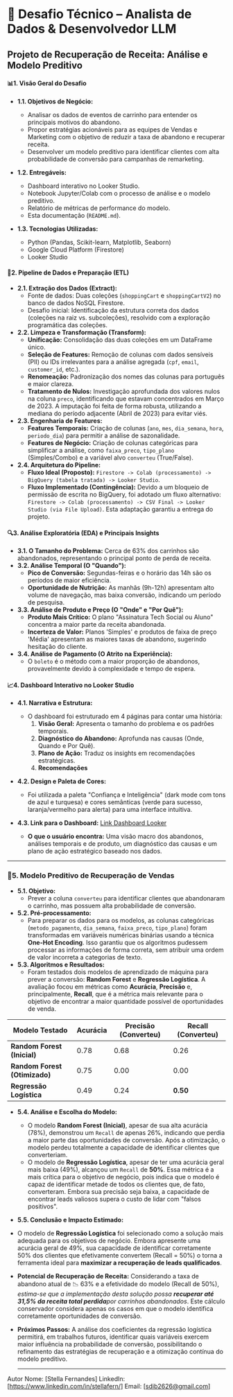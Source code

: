 # 🚀 Desafio Técnico – Analista de Dados & Desenvolvedor LLM
## **Projeto de Recuperação de Receita: Análise e Modelo Preditivo**
#### 📊**1. Visão Geral do Desafio**
- **1.1. Objetivos de Negócio:**
    - Analisar os dados de eventos de carrinho para entender os principais motivos do abandono.
    - Propor estratégias acionáveis para as equipes de Vendas e Marketing com o objetivo de reduzir a taxa de abandono e recuperar receita.
    - Desenvolver um modelo preditivo para identificar clientes com alta probabilidade de conversão para campanhas de remarketing.
        
- **1.2. Entregáveis:**
    - Dashboard interativo no Looker Studio.
    - Notebook Jupyter/Colab com o processo de análise e o modelo preditivo.
    - Relatório de métricas de performance do modelo.
    - Esta documentação (`README.md`).

- **1.3. Tecnologias Utilizadas:**
    - Python (Pandas, Scikit-learn, Matplotlib, Seaborn)
    - Google Cloud Platform (Firestore)
    - Looker Studio
#### 🔄**2. Pipeline de Dados e Preparação (ETL)**

- **2.1. Extração dos Dados (Extract):**
    - Fonte de dados: Duas coleções (`shoppingCart` e `shoppingCartV2`) no banco de dados NoSQL Firestore.
    - Desafio inicial: Identificação da estrutura correta dos dados (coleções na raiz vs. subcoleções), resolvido com a exploração programática das coleções.
- **2.2. Limpeza e Transformação (Transform):**
    - **Unificação:** Consolidação das duas coleções em um DataFrame único.
    - **Seleção de Features:** Remoção de colunas com dados sensíveis (PII) ou IDs irrelevantes para a análise agregada (`cpf`, `email`, `customer_id`, etc.).
    - **Renomeação:** Padronização dos nomes das colunas para português e maior clareza.
    - **Tratamento de Nulos:** Investigação aprofundada dos valores nulos na coluna `preco`, identificando que estavam concentrados em Março de 2023. A imputação foi feita de forma robusta, utilizando a mediana do período adjacente (Abril de 2023) para evitar viés.
- **2.3. Engenharia de Features:**
    - **Features Temporais:** Criação de colunas (`ano`, `mes`, `dia_semana`, `hora`, `periodo_dia`) para permitir a análise de sazonalidade.
    - **Features de Negócio:** Criação de colunas categóricas para simplificar a análise, como `faixa_preco`, `tipo_plano` (Simples/Combo) e a variável alvo `converteu` (True/False).
- **2.4. Arquitetura do Pipeline:**
    - **Fluxo Ideal (Proposto):** `Firestore -> Colab (processamento) -> BigQuery (tabela tratada) -> Looker Studio`.
    - **Fluxo Implementado (Contingência):** Devido a um bloqueio de permissão de escrita no BigQuery, foi adotado um fluxo alternativo: `Firestore -> Colab (processamento) -> CSV Final -> Looker Studio (via File Upload)`. Esta adaptação garantiu a entrega do projeto.
#### 🔍**3. Análise Exploratória (EDA) e Principais Insights**
- **3.1. O Tamanho do Problema:** Cerca de 63% dos carrinhos são abandonados, representando o principal ponto de perda de receita.
- **3.2. Análise Temporal (O "Quando"):**
    - **Pico de Conversão:** Segundas-feiras e o horário das 14h são os períodos de maior eficiência.
    - **Oportunidade de Nutrição:** As manhãs (9h-12h) apresentam alto volume de navegação, mas baixa conversão, indicando um período de pesquisa.
- **3.3. Análise de Produto e Preço (O "Onde" e "Por Quê"):**
    - **Produto Mais Crítico:** O plano "Assinatura Tech Social ou Aluno" concentra a maior parte da receita abandonada.
    - **Incerteza de Valor:** Planos 'Simples' e produtos de faixa de preço 'Média' apresentam as maiores taxas de abandono, sugerindo hesitação do cliente.
- **3.4. Análise de Pagamento (O Atrito na Experiência):**
    - O `boleto` é o método com a maior proporção de abandonos, provavelmente devido à complexidade e tempo de espera.

#### **📈4. Dashboard Interativo no Looker Studio**

- **4.1. Narrativa e Estrutura:**
    - O dashboard foi estruturado em 4 páginas para contar uma história:
        1. **Visão Geral:** Apresenta o tamanho do problema e os padrões temporais.
        2. **Diagnóstico do Abandono:** Aprofunda nas causas (Onde, Quando e Por Quê).
        3. **Plano de Ação:** Traduz os insights em recomendações estratégicas.
        4. **Recomendações**

- **4.2. Design e Paleta de Cores:**
    - Foi utilizada a paleta "Confiança e Inteligência" (dark mode com tons de azul e turquesa) e cores semânticas (verde para sucesso, laranja/vermelho para alerta) para uma interface intuitiva.

-  **4.3. Link para o Dashboard:** [Link Dashboard Looker](https://lookerstudio.google.com/reporting/15f90470-ce52-43d1-82b5-6b3992f7db19)
    - **O que o usuário encontra:** Uma visão macro dos abandonos, análises temporais e de produto, um diagnóstico das causas e um plano de ação estratégico baseado nos dados.

---
### **🤖5. Modelo Preditivo de Recuperação de Vendas**

- **5.1. Objetivo:**  
    - Prever a coluna `converteu` para identificar clientes que abandonaram o carrinho, mas possuem alta probabilidade de conversão.
- **5.2. Pré-processamento:**
    - Para preparar os dados para os modelos, as colunas categóricas (`metodo_pagamento`, `dia_semana`, `faixa_preco`, `tipo_plano`) foram transformadas em variáveis numéricas binárias usando a técnica **One-Hot Encoding**. Isso garantiu que os algoritmos pudessem processar as informações de forma correta, sem atribuir uma ordem de valor incorreta a categorias de texto.
- **5.3. Algoritmos e Resultados:**
    - Foram testados dois modelos de aprendizado de máquina para prever a conversão: **Random Forest** e **Regressão Logística**. A avaliação focou em métricas como **Acurácia**, **Precisão** e, principalmente, **Recall**, que é a métrica mais relevante para o objetivo de encontrar a maior quantidade possível de oportunidades de venda.

|Modelo Testado|Acurácia|Precisão (Converteu)|Recall (Converteu)|
|---|---|---|---|
|**Random Forest (Inicial)**|0.78|0.68|0.26|
|**Random Forest (Otimizado)**|0.75|0.00|0.00|
|**Regressão Logística**|0.49|0.24|**0.50**|
- **5.4. Análise e Escolha do Modelo:**
    - O modelo **Random Forest (Inicial)**, apesar de sua alta acurácia (78%), demonstrou um `Recall` de apenas 26%, indicando que perdia a maior parte das oportunidades de conversão. Após a otimização, o modelo perdeu totalmente a capacidade de identificar clientes que converteriam.
    - O modelo de **Regressão Logística**, apesar de ter uma acurácia geral mais baixa (49%), alcançou um `Recall` de **50%**. Essa métrica é a mais crítica para o objetivo de negócio, pois indica que o modelo é capaz de identificar metade de todos os clientes que, de fato, converteram. Embora sua precisão seja baixa, a capacidade de encontrar leads valiosos supera o custo de lidar com "falsos positivos".
- **5.5. Conclusão e Impacto Estimado:**
- O modelo de **Regressão Logística** foi selecionado como a solução mais adequada para os objetivos de negócio. Embora apresente uma acurácia geral de 49%, sua capacidade de identificar corretamente 50% dos clientes que efetivamente convertem (Recall = 50%) o torna a ferramenta ideal para **maximizar a recuperação de leads qualificados**.
- **Potencial de Recuperação de Receita:** Considerando a taxa de abandono atual de 📉 63% e a efetividade do modelo (Recall de 50%), *estima-se que a implementação desta solução possa **recuperar até 31,5% da receita total perdida**por carrinhos abandonados*. Este cálculo conservador considera apenas os casos em que o modelo identifica corretamente oportunidades de conversão.
- **Próximos Passos:** A análise dos coeficientes da regressão logística permitirá, em trabalhos futuros, identificar quais variáveis exercem maior influência na probabilidade de conversão, possibilitando o refinamento das estratégias de recuperação e a otimização contínua do modelo preditivo.

  ---

Autor
Nome: [Stella Fernandes]
LinkedIn: [https://www.linkedin.com/in/stellafern/]
Email: [sdib2626@gmail.com]
